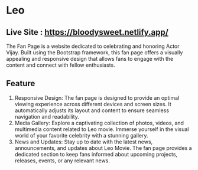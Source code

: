# Leo

## Live Site : https://bloodysweet.netlify.app/

The Fan Page is a website dedicated to celebrating and honoring Actor Vijay. Built using the Bootstrap framework, this fan page offers a visually appealing and responsive design that allows fans to engage with the content and connect with fellow enthusiasts.

## Feature
1. Responsive Design: The fan page is designed to provide an optimal viewing experience across different devices and screen sizes. It automatically adjusts its layout and content to ensure seamless navigation and readability.
2. Media Gallery: Explore a captivating collection of photos, videos, and multimedia content related to Leo movie. Immerse yourself in the visual world of your favorite celebrity with a stunning gallery.
3. News and Updates: Stay up to date with the latest news, announcements, and updates about Leo Movie. The fan page provides a dedicated section to keep fans informed about upcoming projects, releases, events, or any relevant news.
